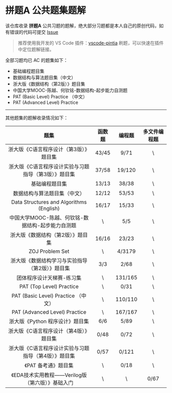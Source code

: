# 拼题A 公共题集题解

该仓库收录 **拼题A** 公共习题的题解，绝大部分习题都是本人自己的原创代码，如有错误的代码可提交 [Issue](https://github.com/jinzcdev/PTA/issues)

> 推荐使用我开发的 VS Code 插件：[vscode-pintia](https://github.com/jinzcdev/vscode-pintia) 刷题，可以快速在插件中定位题解链接。

全部习题均已 AC 的题集如下：

- 基础编程题目集
- 数据结构与算法题目集（中文）
- 浙大版《数据结构（第2版）》题目集
- 中国大学MOOC-陈越、何钦铭-数据结构-起步能力自测题
- PAT (Basic Level) Practice （中文）
- PAT (Advanced Level) Practice

---

其他题集的题解收录情况如下：

| 题集 | 函数题 | 编程题 | 多文件编程题 |
| :-: | :-: | :-: | :-: |
| 浙大版《C语言程序设计（第3版）》题目集 | 43/45 | 9/71 | \\ |
| 浙大版《C语言程序设计实验与习题指导（第3版）》题目集 | 37/58 | 19/120 | \\ |
| 基础编程题目集 | 13/13 | 38/38 | \\ |
| 数据结构与算法题目集（中文） | 12/12 | 53/53 | \\ |
| Data Structures and Algorithms (English) | 16/17 | 15/33 | \\ |
| 中国大学MOOC-陈越、何钦铭-数据结构-起步能力自测题 | \\ | 5/5 | \\ |
| 浙大版《数据结构（第2版）》题目集 | 16/16 | 23/23 | \\ |
| ZOJ Problem Set | \\ | 4/3179 | \\ |
| 浙大版《数据结构学习与实验指导（第2版）》题目集 | 3/3 | 2/68 | \\ |
| 团体程序设计天梯赛-练习集 | \\ | 131/165 | \\ |
| PAT (Top Level) Practice | \\ | 0/31 | \\ |
| PAT (Basic Level) Practice （中文） | \\ | 110/110 | \\ |
| PAT (Advanced Level) Practice | \\ | 167/167 | \\ |
| 浙大版《Python 程序设计》题目集 | 6/6 | 5/89 | \\ |
| 浙大版《C语言程序设计（第4版）》题目集 | 0/48 | 0/72 | \\ |
| 浙大版《C语言程序设计实验与习题指导（第4版）》题目集 | 0/57 | 0/121 | \\ |
| 《PAT 备考通》题目集 | \\ | 0/18 | \\ |
| 《EDA技术实用教程——Verilog版（第六版）》基础入门 | \\ | \\ | 0/67 |
